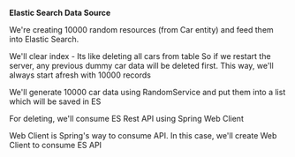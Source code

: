**Elastic Search Data Source**

We're creating 10000 random resources (from Car entity) and feed them into Elastic Search.

We'll clear index - Its like deleting all cars from table
So if we restart the server, any previous dummy car data will be deleted first. This way, we'll always start afresh with 10000 records

We'll generate 10000 car data using RandomService and put them into a list which will be saved in ES

For deleting, we'll consume ES Rest API using Spring Web Client

Web Client is Spring's way to consume API. In this case, we'll create Web Client to consume ES API

